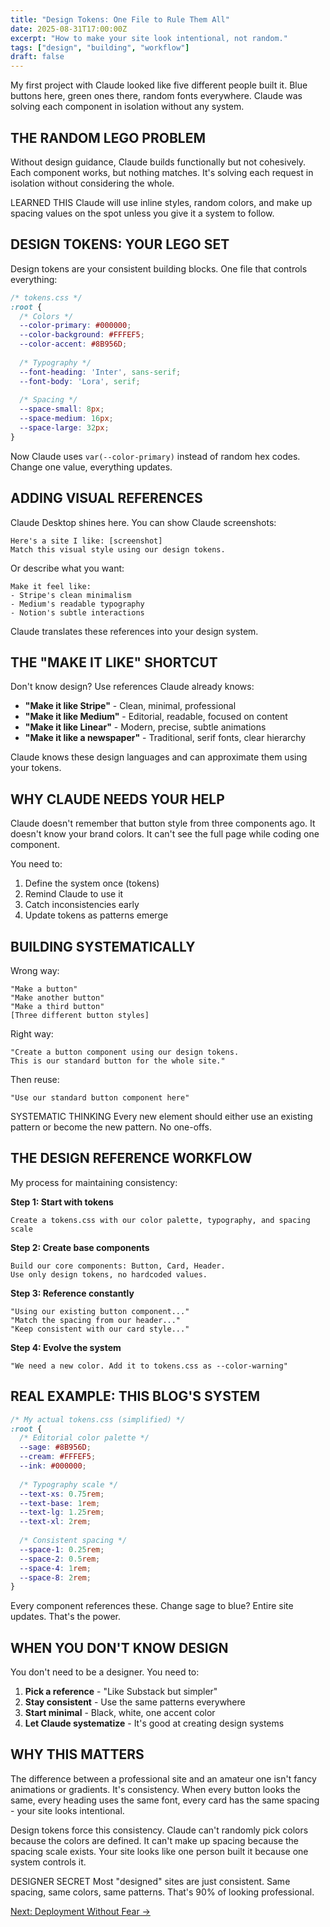 ```yaml
---
title: "Design Tokens: One File to Rule Them All"
date: 2025-08-31T17:00:00Z
excerpt: "How to make your site look intentional, not random."
tags: ["design", "building", "workflow"]
draft: false
---
```


My first project with Claude looked like five different people built it. Blue buttons here, green ones there, random fonts everywhere. Claude was solving each component in isolation without any system.

## THE RANDOM LEGO PROBLEM

Without design guidance, Claude builds functionally but not cohesively. Each component works, but nothing matches. It's solving each request in isolation without considering the whole.

<span class="context-label">LEARNED THIS</span> <span class="context-text">Claude will use inline styles, random colors, and make up spacing values on the spot unless you give it a system to follow.</span>

## DESIGN TOKENS: YOUR LEGO SET

Design tokens are your consistent building blocks. One file that controls everything:

```css
/* tokens.css */
:root {
  /* Colors */
  --color-primary: #000000;
  --color-background: #FFFEF5;
  --color-accent: #8B956D;
  
  /* Typography */
  --font-heading: 'Inter', sans-serif;
  --font-body: 'Lora', serif;
  
  /* Spacing */
  --space-small: 8px;
  --space-medium: 16px;
  --space-large: 32px;
}
```

Now Claude uses `var(--color-primary)` instead of random hex codes. Change one value, everything updates.

## ADDING VISUAL REFERENCES

Claude Desktop shines here. You can show Claude screenshots:

```
Here's a site I like: [screenshot]
Match this visual style using our design tokens.
```

Or describe what you want:

```
Make it feel like:
- Stripe's clean minimalism
- Medium's readable typography  
- Notion's subtle interactions
```

Claude translates these references into your design system.

## THE "MAKE IT LIKE" SHORTCUT

Don't know design? Use references Claude already knows:

- **"Make it like Stripe"** - Clean, minimal, professional
- **"Make it like Medium"** - Editorial, readable, focused on content
- **"Make it like Linear"** - Modern, precise, subtle animations
- **"Make it like a newspaper"** - Traditional, serif fonts, clear hierarchy

Claude knows these design languages and can approximate them using your tokens.

## WHY CLAUDE NEEDS YOUR HELP

Claude doesn't remember that button style from three components ago. It doesn't know your brand colors. It can't see the full page while coding one component.

You need to:
1. Define the system once (tokens)
2. Remind Claude to use it
3. Catch inconsistencies early
4. Update tokens as patterns emerge

## BUILDING SYSTEMATICALLY

Wrong way:
```
"Make a button"
"Make another button"
"Make a third button"
[Three different button styles]
```

Right way:
```
"Create a button component using our design tokens.
This is our standard button for the whole site."
```

Then reuse:
```
"Use our standard button component here"
```

<span class="context-label">SYSTEMATIC THINKING</span> <span class="context-text">Every new element should either use an existing pattern or become the new pattern. No one-offs.</span>

## THE DESIGN REFERENCE WORKFLOW

My process for maintaining consistency:

**Step 1: Start with tokens**
```
Create a tokens.css with our color palette, typography, and spacing scale
```

**Step 2: Create base components**
```
Build our core components: Button, Card, Header.
Use only design tokens, no hardcoded values.
```

**Step 3: Reference constantly**
```
"Using our existing button component..."
"Match the spacing from our header..."
"Keep consistent with our card style..."
```

**Step 4: Evolve the system**
```
"We need a new color. Add it to tokens.css as --color-warning"
```

## REAL EXAMPLE: THIS BLOG'S SYSTEM

```css
/* My actual tokens.css (simplified) */
:root {
  /* Editorial color palette */
  --sage: #8B956D;
  --cream: #FFFEF5;
  --ink: #000000;
  
  /* Typography scale */
  --text-xs: 0.75rem;
  --text-base: 1rem;
  --text-lg: 1.25rem;
  --text-xl: 2rem;
  
  /* Consistent spacing */
  --space-1: 0.25rem;
  --space-2: 0.5rem;
  --space-4: 1rem;
  --space-8: 2rem;
}
```

Every component references these. Change sage to blue? Entire site updates. That's the power.

## WHEN YOU DON'T KNOW DESIGN

You don't need to be a designer. You need to:

1. **Pick a reference** - "Like Substack but simpler"
2. **Stay consistent** - Use the same patterns everywhere
3. **Start minimal** - Black, white, one accent color
4. **Let Claude systematize** - It's good at creating design systems

## WHY THIS MATTERS

The difference between a professional site and an amateur one isn't fancy animations or gradients. It's consistency. When every button looks the same, every heading uses the same font, every card has the same spacing - your site looks intentional.

Design tokens force this consistency. Claude can't randomly pick colors because the colors are defined. It can't make up spacing because the spacing scale exists. Your site looks like one person built it because one system controls it.

<span class="context-label">DESIGNER SECRET</span> <span class="context-text">Most "designed" sites are just consistent. Same spacing, same colors, same patterns. That's 90% of looking professional.</span>

[Next: Deployment Without Fear →](/posts/hello-moonlight)